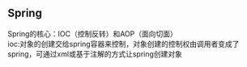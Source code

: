 Spring
---
Spring的核心：IOC（控制反转）和AOP（面向切面）<br>
ioc:对象的创建交给spring容器来控制，对象创建的控制权由调用者变成了spring，可通过xml或基于注解的方式让spring创建对象<br>
